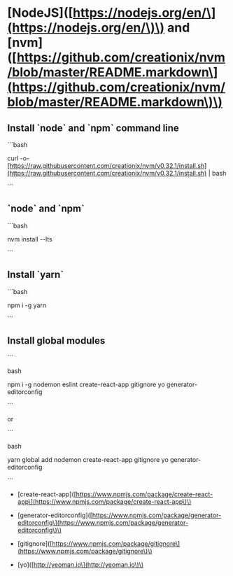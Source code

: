 # \[NodeJS\]\([https://nodejs.org/en/\](https://nodejs.org/en/\)\) and \[nvm\]\([https://github.com/creationix/nvm/blob/master/README.markdown\](https://github.com/creationix/nvm/blob/master/README.markdown\)\)

## Install \`node\` and \`npm\` command line



\`\`\`bash

curl -o- [https://raw.githubusercontent.com/creationix/nvm/v0.32.1/install.sh](https://raw.githubusercontent.com/creationix/nvm/v0.32.1/install.sh) \| bash

\`\`\`

## \`node\` and \`npm\`



\`\`\`bash

nvm install --lts

\`\`\`

## Install \`yarn\`

\`\`\`bash

npm i -g yarn

\`\`\`

## Install global modules



\`\`\`

bash

npm i -g nodemon eslint create-react-app gitignore yo generator-editorconfig

\`\`\`

or



\`\`\`

bash

yarn global add nodemon create-react-app gitignore yo generator-editorconfig

\`\`\`

* \[create-react-app\]\([https://www.npmjs.com/package/create-react-app\](https://www.npmjs.com/package/create-react-app\)\)

* \[generator-editorconfig\]\([https://www.npmjs.com/package/generator-editorconfig\](https://www.npmjs.com/package/generator-editorconfig\)\)

* \[gitignore\]\([https://www.npmjs.com/package/gitignore\](https://www.npmjs.com/package/gitignore\)\)

* \[yo\]\([http://yeoman.io\](http://yeoman.io\)\)



